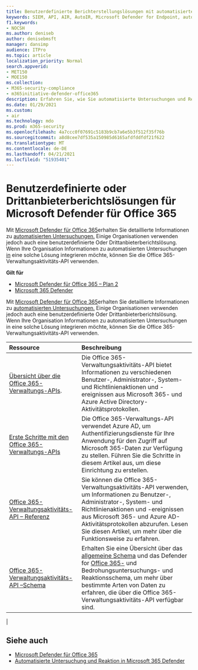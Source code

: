 ```yaml
---
title: Benutzerdefinierte Berichterstellungslösungen mit automatisierter Untersuchung und Reaktion
keywords: SIEM, API, AIR, AutoIR, Microsoft Defender for Endpoint, automatisierte Untersuchung, Integration, benutzerdefinierter Bericht
f1.keywords:
- NOCSH
ms.author: deniseb
author: denisebmsft
manager: dansimp
audience: ITPro
ms.topic: article
localization_priority: Normal
search.appverid:
- MET150
- MOE150
ms.collection:
- M365-security-compliance
- m365initiative-defender-office365
description: Erfahren Sie, wie Sie automatisierte Untersuchungen und Reaktionen in eine benutzerdefinierte Oder Drittanbieterberichtslösung integrieren.
ms.date: 01/29/2021
ms.custom:
- air
ms.technology: mdo
ms.prod: m365-security
ms.openlocfilehash: 4a7ccc0f07691c5183b9cb7a6e5b3f512f35f76b
ms.sourcegitcommit: a8d8cee7df535a150985d6165afdfddfdf21f622
ms.translationtype: MT
ms.contentlocale: de-DE
ms.lasthandoff: 04/21/2021
ms.locfileid: "51935401"
---
```

# <a name="custom-or-third-party-reporting-solutions-for-microsoft-defender-for-office-365"></a>Benutzerdefinierte oder Drittanbieterberichtslösungen für Microsoft Defender für Office 365

Mit [Microsoft Defender für Office 365](defender-for-office-365.md)erhalten Sie detaillierte Informationen zu [automatisierten Untersuchungen.](air-view-investigation-results.md) Einige Organisationen verwenden jedoch auch eine benutzerdefinierte Oder Drittanbieterberichtslösung. Wenn Ihre Organisation Informationen zu automatisierten Untersuchungen [in](office-365-air.md) eine solche Lösung integrieren möchte, können Sie die Office 365-Verwaltungsaktivitäts-API verwenden.

**Gilt für**
- [Microsoft Defender für Office 365 – Plan 2](defender-for-office-365.md)
- [Microsoft 365 Defender](../defender/microsoft-365-defender.md)

Mit [Microsoft Defender für Office 365](defender-for-office-365.md)erhalten Sie detaillierte Informationen zu [automatisierten Untersuchungen.](air-view-investigation-results.md) Einige Organisationen verwenden jedoch auch eine benutzerdefinierte Oder Drittanbieterberichtslösung. Wenn Ihre Organisation Informationen zu automatisierten Untersuchungen in eine solche Lösung integrieren möchte, können Sie die Office 365-Verwaltungsaktivitäts-API verwenden.

|Ressource|Beschreibung|
|:---|:---|
|[Übersicht über die Office 365-Verwaltungs-APIs](/office/office-365-management-api/office-365-management-apis-overview).|Die Office 365-Verwaltungsaktivitäts-API bietet Informationen zu verschiedenen Benutzer-, Administrator-, System- und Richtlinienaktionen und -ereignissen aus Microsoft 365- und Azure Active Directory-Aktivitätsprotokollen.|
|[Erste Schritte mit den Office 365-Verwaltungs-APIs](/office/office-365-management-api/get-started-with-office-365-management-apis)|Die Office 365-Verwaltungs-API verwendet Azure AD, um Authentifizierungsdienste für Ihre Anwendung für den Zugriff auf Microsoft 365-Daten zur Verfügung zu stellen. Führen Sie die Schritte in diesem Artikel aus, um diese Einrichtung zu erstellen.|
|[Office 365-Verwaltungsaktivitäts-API – Referenz](/office/office-365-management-api/office-365-management-activity-api-reference)|Sie können die Office 365-Verwaltungsaktivitäts-API verwenden, um Informationen zu Benutzer-, Administrator-, System- und Richtlinienaktionen und -ereignissen aus Microsoft 365- und Azure AD-Aktivitätsprotokollen abzurufen. Lesen Sie diesen Artikel, um mehr über die Funktionsweise zu erfahren.|
|[Office 365-Verwaltungsaktivitäts-API –Schema](/office/office-365-management-api/office-365-management-activity-api-schema)|Erhalten Sie eine Übersicht über das [allgemeine Schema](/office/office-365-management-api/office-365-management-activity-api-schema#common-schema) und das Defender for [Office 365-](/office/office-365-management-api/office-365-management-activity-api-schema#office-365-advanced-threat-protection-and-threat-investigation-and-response-schema) und Bedrohungsuntersuchungs- und Reaktionsschema, um mehr über bestimmte Arten von Daten zu erfahren, die über die Office 365-Verwaltungsaktivitäts-API verfügbar sind.|
|

## <a name="see-also"></a>Siehe auch

- [Microsoft Defender für Office 365](defender-for-office-365.md)
- [Automatisierte Untersuchung und Reaktion in Microsoft 365 Defender](/microsoft-365/security/defender/m365d-autoir)
